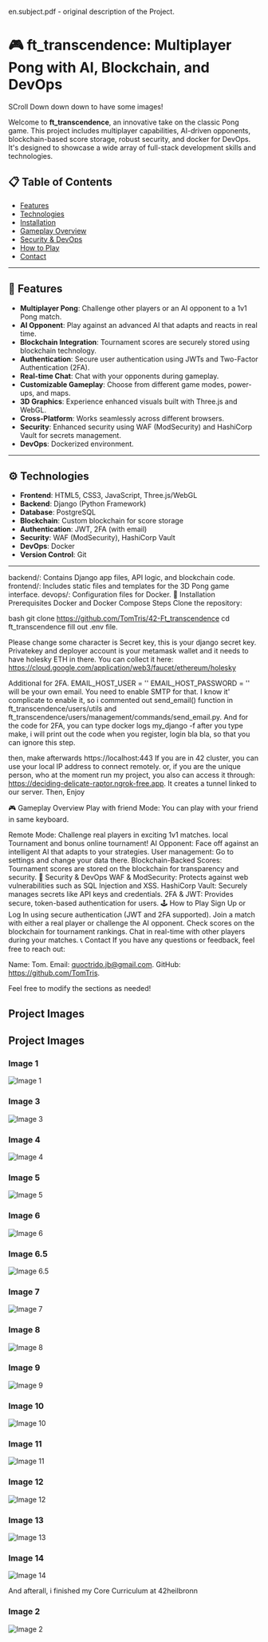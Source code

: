 en.subject.pdf - original description of the Project.
# 🎮 **ft_transcendence**: Multiplayer Pong with AI, Blockchain, and DevOps

SCroll Down down down to have some images!

Welcome to **ft_transcendence**, an innovative take on the classic Pong game. This project includes multiplayer capabilities, AI-driven opponents, blockchain-based score storage, robust security, and docker for DevOps. It's designed to showcase a wide array of full-stack development skills and technologies.

## 📋 **Table of Contents**

- [Features](#features)
- [Technologies](#technologies)
- [Installation](#installation)
- [Gameplay Overview](#gameplay-overview)
- [Security & DevOps](#security--devops)
- [How to Play](#how-to-play)
- [Contact](#contact)

---

## 🌟 **Features**

- **Multiplayer Pong**: Challenge other players or an AI opponent to a 1v1 Pong match.
- **AI Opponent**: Play against an advanced AI that adapts and reacts in real time.
- **Blockchain Integration**: Tournament scores are securely stored using blockchain technology.
- **Authentication**: Secure user authentication using JWTs and Two-Factor Authentication (2FA).
- **Real-time Chat**: Chat with your opponents during gameplay.
- **Customizable Gameplay**: Choose from different game modes, power-ups, and maps.
- **3D Graphics**: Experience enhanced visuals built with Three.js and WebGL.
- **Cross-Platform**: Works seamlessly across different browsers.
- **Security**: Enhanced security using WAF (ModSecurity) and HashiCorp Vault for secrets management.
- **DevOps**: Dockerized environment.

---

## ⚙️ **Technologies**

- **Frontend**: HTML5, CSS3, JavaScript, Three.js/WebGL
- **Backend**: Django (Python Framework)
- **Database**: PostgreSQL
- **Blockchain**: Custom blockchain for score storage
- **Authentication**: JWT, 2FA (with email)
- **Security**: WAF (ModSecurity), HashiCorp Vault
- **DevOps**: Docker
- **Version Control**: Git
---


backend/: Contains Django app files, API logic, and blockchain code.
frontend/: Includes static files and templates for the 3D Pong game interface.
devops/: Configuration files for Docker.
🚀 Installation
Prerequisites
Docker and Docker Compose
Steps
Clone the repository:

bash
git clone https://github.com/TomTris/42-Ft_transcendence
cd ft_transcendence
fill out .env file.

Please change some character is Secret key, this is your django secret key.
Privatekey and deployer account is your metamask wallet and it needs to have holesky ETH in there.
You can collect it here: https://cloud.google.com/application/web3/faucet/ethereum/holesky

Additional for 2FA.
EMAIL_HOST_USER = ''
EMAIL_HOST_PASSWORD = ''
will be your own email. You need to enable SMTP for that.
I know it' complicate to enable it, so i commented out send_email() function  in ft_transcendence/users/utils and ft_transcendence/users/management/commands/send_email.py.
And for the code for 2FA, you can type docker logs my_django -f after you type make, i will print out the code when you register, login bla bla, so that you can ignore this step.

then, make
afterwards
https://localhost:443
If you are in 42 cluster, you can use your local IP address to connect remotely.
or, if you are the unique person, who at the moment run my project, you also can access it through: https://deciding-delicate-raptor.ngrok-free.app. It creates a tunnel linked to our server.
Then, Enjoy

🎮 Gameplay Overview
Play with friend Mode: You can play with your friend in same keyboard.

Remote Mode: Challenge real players in exciting 1v1 matches.
local Tournament and bonus online tournament!
AI Opponent: Face off against an intelligent AI that adapts to your strategies.
User management: Go to settings and change your data there.
Blockchain-Backed Scores: Tournament scores are stored on the blockchain for transparency and security.
🔐 Security & DevOps
WAF & ModSecurity: Protects against web vulnerabilities such as SQL Injection and XSS.
HashiCorp Vault: Securely manages secrets like API keys and credentials.
2FA & JWT: Provides secure, token-based authentication for users.
🕹️ How to Play
Sign Up or Log In using secure authentication (JWT and 2FA supported).
Join a match with either a real player or challenge the AI opponent.
Check scores on the blockchain for tournament rankings.
Chat in real-time with other players during your matches.
📞 Contact
If you have any questions or feedback, feel free to reach out:

Name: Tom.
Email: quoctrido.jb@gmail.com.
GitHub: https://github.com/TomTris.

Feel free to modify the sections as needed!

## Project Images
## Project Images

### Image 1
![Image 1](https://drive.google.com/uc?export=view&id=10GuKIm1XRqjMBcIf5REIF0ZWugwdJXuF)

### Image 3
![Image 3](https://drive.google.com/uc?export=view&id=1VYc0ZnA2Voz92lBalhOidGVObYmafJTY)

### Image 4
![Image 4](https://drive.google.com/uc?export=view&id=1pmLdsAmaN9QYEzHEfA_xWzMSIKk9_1Mb)

### Image 5
![Image 5](https://drive.google.com/uc?export=view&id=1rbcakLg7QR0m02XxROozrQJk1eK5IeWF)

### Image 6
![Image 6](https://drive.google.com/uc?export=view&id=1Z2ktDRcVfVj4vYuzBlmb4zWiT9LJOVVj)

### Image 6.5
![Image 6.5](https://drive.google.com/uc?export=view&id=1baCl1byk-7PemYoo7JRt9rAbqSsmYJcD)

### Image 7
![Image 7](https://drive.google.com/uc?export=view&id=18ioC2gEws_GgnruxiU2K3f4MQxjisMGU)

### Image 8
![Image 8](https://drive.google.com/uc?export=view&id=1G3912H-SDM6mpYvlzTSTAcOcbcvAL2nc)

### Image 9
![Image 9](https://drive.google.com/uc?export=view&id=1bZRn8L8OzEbx9HhWI6FySCITsASpz-tw)

### Image 10
![Image 10](https://drive.google.com/uc?export=view&id=1Jh34KmlNrlHqsgW_2j4xbSe1Pr3YoOY8)

### Image 11
![Image 11](https://drive.google.com/uc?export=view&id=176oNDPcQS5W5lVotIo7-Rx6-jlJkLGip)

### Image 12
![Image 12](https://drive.google.com/uc?export=view&id=1gKL1dAcScIX4SZWHHVkakjRKHtoOUmun)

### Image 13
![Image 13](https://drive.google.com/uc?export=view&id=1GMyjPRbqILW1BFjhTvNdb8CA1YdBajf9)

### Image 14
![Image 14](https://drive.google.com/uc?export=view&id=1yJrFxfHYOkihEzYtPscFTaD1G-2SCQ9g)

And afterall, i finished my Core Curriculum at 42heilbronn
### Image 2
![Image 2](https://drive.google.com/uc?export=view&id=1of8VNZia3aFbZla-dS8lLFG4QoYV6YgF)
